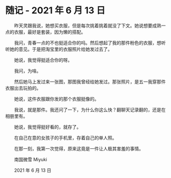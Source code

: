 # 随记 - 2021 年 6 月 13 日

　　昨天灵跟我说，她想买衣服，但是每次挑着挑着就没了下文。她说想要成熟一点的衣服，最好是套装，因为懒的搭配。

　　我问，青春一点的不也挺适合你的吗。然后想起了我的那件粉色的衣服，想听听她的意见。于是把淘宝里的衣服照片给她发过去了。

　　她说，我觉得挺适合你的呀。

　　我问，为啥。

　　然后她马上发过来一张图，那图我曾经给她发过。那张照片，是五一我穿那件衣服出去玩拍的。

　　她说，这件衣服跟你发的那个衣服挺像的。

　　我说，就是那件。我还问了一下，为什么你这么快？翻聊天记录翻的，还是在相册里有。

　　她说，我觉得挺好看的，就存了。



　　在自己在意的女孩子的手机里，存着自己的单人照。

　　在那一刻，我第一次觉得，原来这竟是一件让人极其害羞的事情。


　　南国微雪 Miyuki

　　2021 年 6 月 13 日


